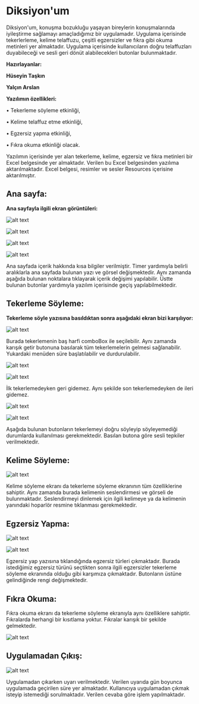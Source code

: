 # Diksiyon'um

Diksiyon'um, konuşma bozukluğu yaşayan bireylerin konuşmalarında iyileştirme sağlamayı amaçladığımız bir uygulamadır. Uygulama içerisinde tekerlerleme, kelime telaffuzu, çeşitli egzersizler ve fıkra gibi okuma metinleri yer almaktadır. Uygulama içerisinde kullanıcıların doğru telaffuzları duyabileceği ve sesli geri dönüt alabilecekleri butonlar bulunmaktadır.

**Hazırlayanlar:**

**Hüseyin Taşkın**

**Yalçın Arslan**

**Yazılımın özellikleri:** 

•	Tekerleme söyleme etkinliği, 

•	Kelime telaffuz etme etkinliği, 

•	Egzersiz yapma etkinliği, 

•	Fıkra okuma etkinliği olacak. 

Yazılımın içerisinde yer alan tekerleme, kelime, egzersiz ve fıkra metinleri bir Excel belgesinde yer almaktadır. Verilen bu Excel belgesinden yazılıma aktarılmaktadır. Excel belgesi, resimler ve sesler Resources içerisine aktarılmıştır.   

## Ana sayfa: 
**Ana sayfayla ilgili ekran görüntüleri:**
   
   
![alt text](https://i.hizliresim.com/qsgdpg8.png)


![alt text](https://i.hizliresim.com/gzk7b2a.png)


![alt text](https://i.hizliresim.com/e4taq5s.png)


![alt text](https://i.hizliresim.com/465n8e0.png)  
  
  
Ana sayfada içerik hakkında kısa bilgiler verilmiştir. Timer yardımıyla belirli aralıklarla ana sayfada bulunan yazı ve görsel değişmektedir. Aynı zamanda aşağıda bulunan noktalara tıklayarak içerik değişimi yapılabilir. Üstte bulunan butonlar yardımıyla yazılım içerisinde geçiş yapılabilmektedir.  
   
## Tekerleme Söyleme: 
**Tekerleme söyle yazısına basıldıktan sonra aşağıdaki ekran bizi karşılıyor:**
   

![alt text](https://i.hizliresim.com/8vm3q97.png)


Burada tekerlemenin baş harfi comboBox  ile seçilebilir. Aynı zamanda karışık getir butonuna basılarak tüm tekerlemelerin gelmesi sağlanabilir. Yukardaki menüden süre başlatılabilir ve durdurulabilir. 


![alt text](https://i.hizliresim.com/12w9hve.png)


![alt text](https://i.hizliresim.com/snghcnx.png)


İlk tekerlemedeyken geri gidemez. Aynı şekilde son tekerlemedeyken de ileri gidemez. 


![alt text](https://i.hizliresim.com/1s4z89j.png)

 
![alt text](https://i.hizliresim.com/6zos4ds.png)


Aşağıda bulunan butonların tekerlemeyi doğru söyleyip söyleyemediği durumlarda kullanılması gerekmektedir. Basılan butona göre sesli tepkiler verilmektedir. 
 
## Kelime Söyleme: 


![alt text](https://i.hizliresim.com/pwvmwo0.png)


Kelime söyleme ekranı da tekerleme söyleme ekranının tüm özelliklerine sahiptir. Aynı zamanda burada kelimenin seslendirmesi ve görseli de bulunmaktadır. Seslendirmeyi dinlemek için ilgili kelimeye ya da kelimenin yanındaki hoparlör resmine tıklanması gerekmektedir. 
 
## Egzersiz Yapma: 


![alt text](https://i.hizliresim.com/melco3e.png)


![alt text](https://i.hizliresim.com/s6id34o.png)


Egzersiz yap yazısına tıklandığında egzersiz türleri çıkmaktadır. Burada istediğimiz egzersiz türünü seçtikten sonra ilgili egzersizler tekerleme söyleme ekranında olduğu gibi karşımıza çıkmaktadır. Butonların üstüne gelindiğinde rengi değişmektedir.  
   
## Fıkra Okuma: 

Fıkra okuma ekranı da tekerleme söyleme ekranıyla aynı özelliklere sahiptir. Fıkralarda herhangi bir kısıtlama yoktur. Fıkralar karışık bir şekilde gelmektedir. 
  

![alt text](https://i.hizliresim.com/mcwinyx.png)
 
 
## Uygulamadan Çıkış: 


![alt text](https://i.hizliresim.com/9p223ic.png)


Uygulamadan çıkarken uyarı verilmektedir. Verilen uyarıda gün boyunca uygulamada geçirilen süre yer almaktadır. Kullanıcıya uygulamadan çıkmak isteyip istemediği sorulmaktadır. Verilen cevaba göre işlem yapılmaktadır. 






